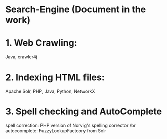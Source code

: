 # Search-Engine (Document in the work)

# 1. Web Crawling:
Java, crawler4j

# 2. Indexing HTML files:
Apache Solr, PHP, Java, Python, NetworkX

# 3. Spell checking and AutoComplete
spell correction: PHP version of Norvig's spelling corrector
\br autocoomplete: FuzzyLookupFactoory from Solr

<!--
Web Crawling:
work with a simple web crawler, download web pages from the crawl and gather webpage metadata.
crawler4j (an open source Java web crawler built upon the open source crawler4j library)
maximum pages to fetch: 20,000
maximum depth: 16
number of crawlers: 7 (multi-threading for efficiency)
file type: HTML, doc, pdf and different image formats
-->
